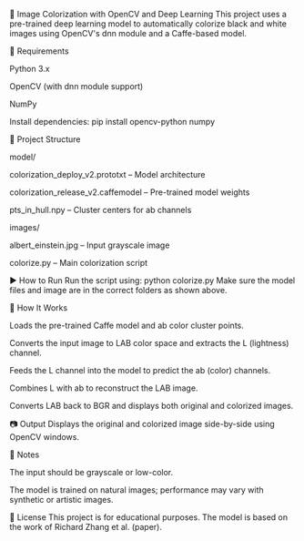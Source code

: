 🎨 Image Colorization with OpenCV and Deep Learning
This project uses a pre-trained deep learning model to automatically colorize black and white images using OpenCV's dnn module and a Caffe-based model.

🔧 Requirements

Python 3.x

OpenCV (with dnn module support)

NumPy

Install dependencies:
pip install opencv-python numpy

📁 Project Structure

model/

colorization_deploy_v2.prototxt – Model architecture

colorization_release_v2.caffemodel – Pre-trained model weights

pts_in_hull.npy – Cluster centers for ab channels

images/

albert_einstein.jpg – Input grayscale image

colorize.py – Main colorization script

▶️ How to Run
Run the script using:
python colorize.py
Make sure the model files and image are in the correct folders as shown above.

🧠 How It Works

Loads the pre-trained Caffe model and ab color cluster points.

Converts the input image to LAB color space and extracts the L (lightness) channel.

Feeds the L channel into the model to predict the ab (color) channels.

Combines L with ab to reconstruct the LAB image.

Converts LAB back to BGR and displays both original and colorized images.

📷 Output
Displays the original and colorized image side-by-side using OpenCV windows.

📌 Notes

The input should be grayscale or low-color.

The model is trained on natural images; performance may vary with synthetic or artistic images.

📄 License
This project is for educational purposes. The model is based on the work of Richard Zhang et al. (paper).
